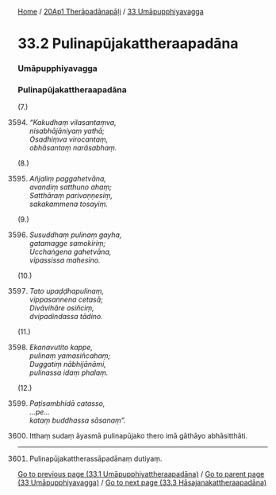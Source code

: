 
[Home](/) / [20Ap1 Therāpadānapāḷi](../../20Ap1.md) / [33 Umāpupphiyavagga](../33.md)

# 33.2 Pulinapūjakattheraapadāna

### Umāpupphiyavagga

### Pulinapūjakattheraapadāna

(7.)

3594. _“Kakudhaṃ vilasantaṃva,_  
_nisabhājāniyaṃ yathā;_  
_Osadhiṃva virocantaṃ,_  
_obhāsantaṃ narāsabhaṃ._  


(8.)

3595. _Añjaliṃ paggahetvāna,_  
_avandiṃ satthuno ahaṃ;_  
_Satthāraṃ parivaṇṇesiṃ,_  
_sakakammena tosayiṃ._  


(9.)

3596. _Susuddhaṃ pulinaṃ gayha,_  
_gatamagge samokiriṃ;_  
_Ucchaṅgena gahetvāna,_  
_vipassissa mahesino._  


(10.)

3597. _Tato upaḍḍhapulinaṃ,_  
_vippasannena cetasā;_  
_Divāvihāre osiñciṃ,_  
_dvipadindassa tādino._  


(11.)

3598. _Ekanavutito kappe,_  
_pulinaṃ yamasiñcahaṃ;_  
_Duggatiṃ nābhijānāmi,_  
_pulinassa idaṃ phalaṃ._  


(12.)

3599. _Paṭisambhidā catasso,_  
_…pe…_  
_kataṃ buddhassa sāsanaṃ”._  


3600. Itthaṃ sudaṃ āyasmā pulinapūjako thero imā gāthāyo abhāsitthāti.

---

3601. Pulinapūjakattherassāpadānaṃ dutiyaṃ.



[Go to previous page (33.1 Umāpupphiyattheraapadāna)](33.1.md) / [Go to parent page (33 Umāpupphiyavagga)](../33.md) / [Go to next page (33.3 Hāsajanakattheraapadāna)](33.3.md)


